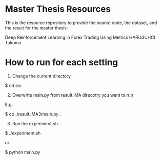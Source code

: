 # Master Thesis Resources
This is the resource repository to provide the source code, the dataset, and the result for the master thesis: 

Deep Reinforcement Learning in Forex Trading Using Metrics
HARUGUHCI Takuma

# How to run for each setting
1. Change the current directory

$ cd src

2. Overwrite main.py from result_MA direcotry you want to run

E.g.

$ cp ./result_MA3/main.py .

3. Run the experiment.sh

$ ./experiment.sh

or

$ python main.py

